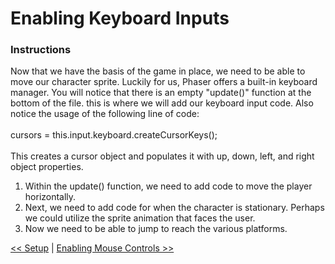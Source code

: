 # Enabling Keyboard Inputs

### Instructions
Now that we have the basis of the game in place, we need to be able to move our character sprite. Luckily for us, Phaser offers a built-in keyboard manager. You will notice that there is an empty "update()" function at the bottom of the file. this is where we will add our keyboard input code. Also notice the usage of the following line of code: <br>
<br>
cursors = this.input.keyboard.createCursorKeys();  <br>
<br>
This creates a cursor object and populates it with up, down, left, and right object properties. 

1. Within the update() function, we need to add code to move the player horizontally.
2. Next, we need to add code for when the character is stationary. Perhaps we could utilize the sprite animation that faces the user.
3. Now we need to be able to jump to reach the various platforms.




[<< Setup](./setup.md) | [Enabling Mouse Controls >>]()
